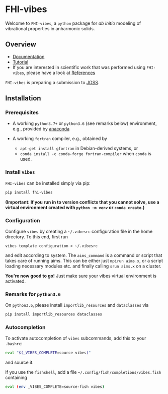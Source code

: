 FHI-vibes
===

Welcome to `FHI-vibes`, a `python` package for _ab initio_ modeling of vibrational properties in anharmonic solids.

## Overview

- [Documentation](Documentation/0_intro/)
- [Tutorial](Tutorial/0_intro/)
- If you are interested in scientific work that was performed using `FHI-vibes`, please have a look at [References](References.md)

`FHI-vibes` is preparing a submission to [JOSS](https://joss.theoj.org/).

## Installation

### Prerequisites

- A working `python3.7+` or `python3.6` (see remarks below) environment, e.g., provided by [anaconda](https://docs.conda.io/en/latest/miniconda.html)

- A working `fortran` compiler, e.g., obtained by
  
  - `apt-get install gfortran` in Debian-derived systems, or
  - `conda install -c conda-forge fortran-compiler` when `conda` is used.


### Install `vibes`

`FHI-vibes` can be installed simply via pip:

```bash
pip install fhi-vibes
```

**(Important: If you run in to version conflicts that you cannot solve, use a virtual environment created with `python -m venv` or `conda create`.)**

### Configuration

Configure `vibes` by creating a `~/.vibesrc` configuration file in the home directory. To this end, first run

```
vibes template configuration > ~/.vibesrc
```

and edit according to system. The `aims_command` is a command or script that takes care of running aims. This can be either just `mpirun aims.x`, or a script loading necessary modules etc. and finally calling `srun aims.x` on a cluster.

**You're now good to go!** Just make sure your vibes virtual environment is activated.

### Remarks for `python3.6`

On `python3.6`, please install `importlib_resources` and `dataclasses` via 

```bash
pip install importlib_resources dataclasses
```

### Autocompletion

To activate autocompletion of `vibes` subcommands, add this to your `.bashrc`:

```bash
eval "$(_VIBES_COMPLETE=source vibes)"
```

and source it.

If you use the `fishshell`, add a file `~/.config/fish/completions/vibes.fish` containing

```bash
eval (env _VIBES_COMPLETE=source-fish vibes)
```

